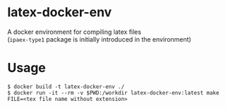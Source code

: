 # latex-docker-env

A docker environment for compiling latex files  
(`ipaex-type1` package is initially introduced in the environment)

# Usage

```shell
$ docker build -t latex-docker-env ./
$ docker run -it --rm -v $PWD:/workdir latex-docker-env:latest make FILE=<tex file name without extension>
```
